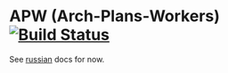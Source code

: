 APW (Arch-Plans-Workers) [![Build Status](https://secure.travis-ci.org/bem/apw.png?branch=master)](http://travis-ci.org/bem/apw)
========================

See [russian](/bem/apw/blob/master/README.ru.md) docs for now.

<!-- Yandex.Metrika counter -->
<img src="//mc.yandex.ru/watch/12831025" style="position:absolute; left:-9999px;" alt="" />
<!-- /Yandex.Metrika counter -->
